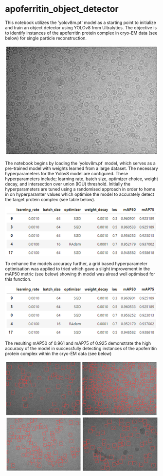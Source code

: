 # apoferritin_object_detector


This notebook utilizes the 'yolov8m.pt' model as a starting point to initialize and train an object detector using YOLOv8 from Ultralytics. The objective is to identify instances of the apoferritin protein complex in cryo-EM data (see below) for single particle reconstruction.

![No_detections Image](images/test_data.png)

The notebook begins by loading the 'yolov8m.pt' model, which serves as a pre-trained model with weights learned from a large dataset. The necessary hyperparameters for the Yolov8 model are configured. These hyperparameters include; learning rate, batch size, optimizer choice, weight decay, and intersection over union (IOU) threshold. Initially the hyperparameters are tuned using a randomised approach in order to home in on hyperparamter values which optimise the model to accurately detect the target protein complex (see table below).

![Random_hyperparameters](images/hyperparameters_random.png)

To enhance the models accuracy further, a grid based hyperparameter optimisation was applied to tried which gave a slight improvement in the mAP50 metric (see below) showing th model was alread well optimised for this function.

![Grid_hyperparameters](images/hyperparameters_random.png)

The resulting mAP50 of 0.961 and mAP75 of 0.925 demonstrate the high accuracy of the model in successfully detecting instances of the apoferritin protein complex within the cryo-EM data (see below)

![Detections Image](images/detections.png)
